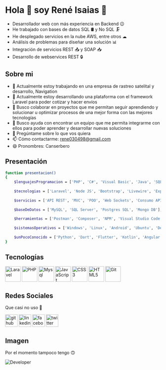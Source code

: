 # Hola 👋 soy René Isaias 🤗

- Desarrollador web con más experiencia en Backend 😉
- He trabajado con bases de datos SQL 🛢 y No SQL 🗜
- He desplegado servicios en la nube AWS, entre otros ☁
- Análisis de problemas para diseñar una solución 📊
- Integración de servicios REST 📤 y SOAP 📥
- Desarrollo de webservices REST 🔒

## Sobre mi

- 🔭 Actualmente estoy trabajando en una empresa de rastreo satelital y desarrollo, Navigation
- 🌱 Actualmente estoy desarrollando una plataforma con el framework Laravel para poder cotizar y hacer envíos 
- 👯 Busco colaborar en proyectos que me permitan seguir aprendiendo y solucionar u optimizar procesos de una mejor forma con las mejores tecnologías
- 🤔 Busco ayuda con encontrar un equipo que me permita integrarme con ellos para poder aprender y desarrollar nuevas soluciones
- 💬 Pregúntame sobre lo que vos quiera
- 📫 Cómo contactarme: rene030498@gmail.com
- 😄 Pronombres: Canserbero

## Presentación

```bash
function presentacion()
{        
    $lenguajesProgramacion = ['PHP', 'C#', 'Visual Basic', 'Java', 'SQL', 'JavaScript'];
    
    $tecnologias = ['Laravel', 'Node JS', 'Bootstrap', 'Livewire', 'Express JS', 'Git', 'CSS3', 'HTML5', 'Vue JS', 'Tailwind CSS', 'Git Bash', 'Word Press', 'AWS', 'Socket.IO', 'Laravel Echo', 'Blade', 'MaterializeCSS', 'Cloud 9', 'Apache', 'Ngix'];
    
    $servicios = ['API REST', 'MVC', 'POO', 'Web Sockets', 'Consumo API REST', 'Consumo API SOAP', 'Creación de webservices', 'JWT', 'JSON', 'Servidores', 'AWS EC2', 'AWS S3', 'SSH', 'Migración de información entre bases de datos', 'Stripe', 'Twilio'];
    
    $baseDeDatos = ['MySQL', 'SQL Server', 'Postgres SQL', 'Mongo DB'];
    
    $herramientas = ['Postman', 'Composer', 'NPM', 'Visual Studio Code', 'Navicat', 'MySql Workbench', 'Photoshop', 'Visual Studio', 'Net Beans', 'Android Studio', 'Php My Admin', 'Diaw', 'Mongo DB Compas', 'Git Bash', 'Blender', 'Word', 'Excel'];
    
    $sistemasOperativos = ['Windows', 'Linux', 'Android', 'Ubuntu', 'Debian', 'DeepingOS', 'ElementaryOS'];
    
    $unPocoConocido = ['Python', 'Dart', 'Flutter', 'Kotlin', 'Angular', 'Adobe XD', 'Codeigniter', 'Arduino', '.Net'];
}
```

## Tecnologías

<img height=50 title="Laravel" src="https://cdn.jsdelivr.net/gh/devicons/devicon/icons/laravel/laravel-plain-wordmark.svg"/>     <img height=50 title="PHP" src="https://cdn.jsdelivr.net/gh/devicons/devicon/icons/php/php-plain.svg"/>     <img height=50 title="Mysql" src="https://cdn.jsdelivr.net/gh/devicons/devicon/icons/mysql/mysql-plain-wordmark.svg"/>     <img height=50 title="JavaScript" src="https://cdn.jsdelivr.net/gh/devicons/devicon/icons/javascript/javascript-original.svg"/>     <img height=50 title="CSS3" src="https://cdn.jsdelivr.net/gh/devicons/devicon/icons/css3/css3-original.svg"/>     <img height=50 title="HTML5" src="https://cdn.jsdelivr.net/gh/devicons/devicon/icons/html5/html5-original.svg"/>     <img height=50 title="Git" src="https://cdn.jsdelivr.net/gh/devicons/devicon/icons/git/git-plain.svg"/>

## Redes Sociales
Que casi no uso 🥴

[<img src='https://cdn.jsdelivr.net/npm/simple-icons@3.0.1/icons/github.svg' alt='github' height='40'>](https://github.com/ReneIsaias)  [<img src='https://cdn.jsdelivr.net/npm/simple-icons@3.0.1/icons/linkedin.svg' alt='linkedin' height='40'>](https://www.linkedin.com/in/ren%C3%A9-isaias-mateos-b7a588210/)  [<img src='https://cdn.jsdelivr.net/npm/simple-icons@3.0.1/icons/facebook.svg' alt='facebook' height='40'>](https://www.facebook.com/reneIsaiasM/)  [<img src='https://cdn.jsdelivr.net/npm/simple-icons@3.0.1/icons/twitter.svg' alt='twitter' height='40'>](https://github.com/ReneIsaias)

## Imagen
Por el momento tampoco tengo 🙃

![Developer](https://w.wallhaven.cc/full/3k/wallhaven-3k2y79.jpg)

